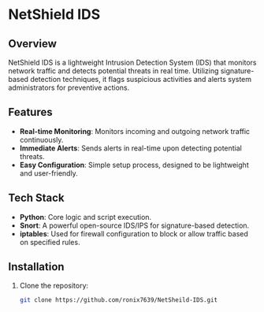 # NetShield IDS

## Overview
NetShield IDS is a lightweight Intrusion Detection System (IDS) that monitors network traffic and detects potential threats in real time. Utilizing signature-based detection techniques, it flags suspicious activities and alerts system administrators for preventive actions.

## Features
- **Real-time Monitoring**: Monitors incoming and outgoing network traffic continuously.
- **Immediate Alerts**: Sends alerts in real-time upon detecting potential threats.
- **Easy Configuration**: Simple setup process, designed to be lightweight and user-friendly.

## Tech Stack
- **Python**: Core logic and script execution.
- **Snort**: A powerful open-source IDS/IPS for signature-based detection.
- **iptables**: Used for firewall configuration to block or allow traffic based on specified rules.

## Installation
1. Clone the repository:
   ```bash
   git clone https://github.com/ronix7639/NetSheild-IDS.git
